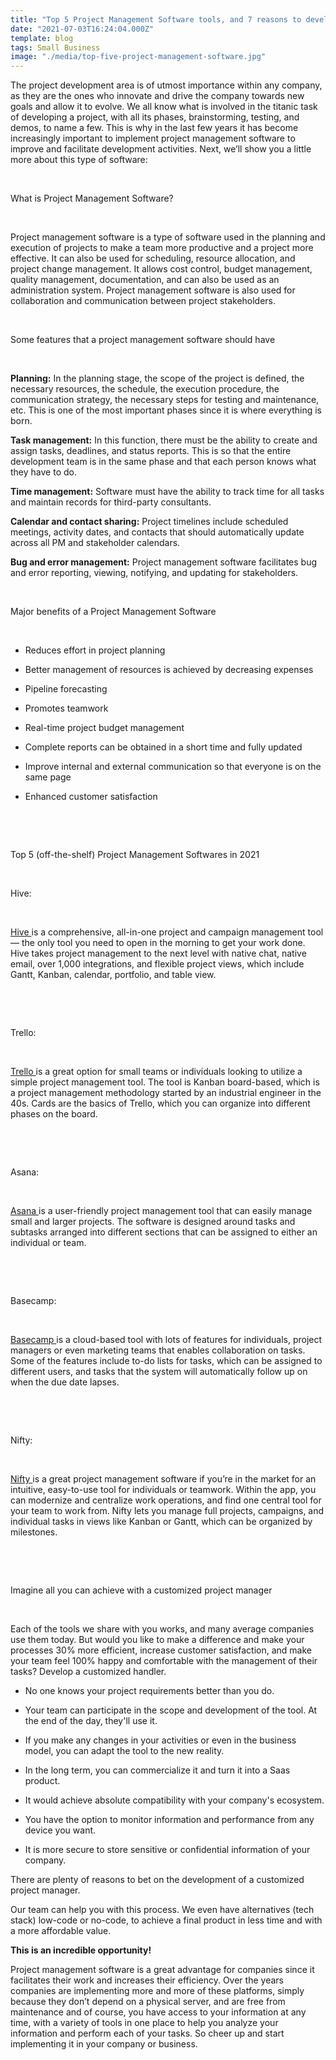 ```yaml
---
title: "Top 5 Project Management Software tools, and 7 reasons to develop it customized"
date: "2021-07-03T16:24:04.000Z"
template: blog
tags: Small Business
image: "./media/top-five-project-management-software.jpg"
---
```


The project development area is  of utmost importance within any company, as they are the ones who innovate and drive the company towards new goals and allow it to evolve. We all know what is involved in the titanic task of developing a project, with all its phases, brainstorming, testing, and demos, to name a few. This is why in the last few years it has become increasingly important to implement project management software to improve and facilitate development activities. Next,  we’ll show you a little more about this type of software: 

<br>

<title-2>What is Project Management Software?</title-2>

<br>

Project management software is a type of software used in the planning and execution of projects to make a team more productive and a project more effective. It can also be used for scheduling, resource allocation, and project change management.  It allows cost control, budget management, quality management, documentation, and can also be used as an administration system. Project management software is also used for collaboration and communication between project stakeholders.

<br>

<title-2>Some features that a project management software should have</title-2>

<br>

**Planning:**  In the planning stage, the scope of the project is defined, the necessary resources, the schedule, the execution procedure, the communication strategy, the necessary steps for testing and maintenance, etc. This is one of the most important phases since it is where everything is born. 

**Task management:**  In this function, there must be the ability to create and assign tasks, deadlines, and status reports. This is so that the entire development team is in the same phase and that each person knows what they have to do.

**Time management:**   Software must have the ability to track time for all tasks and maintain records for third-party consultants.

**Calendar and contact sharing:** Project timelines include scheduled meetings, activity dates, and contacts that should automatically update across all PM and stakeholder calendars.

**Bug and error management:** Project management software facilitates bug and error reporting, viewing, notifying, and updating for stakeholders.

<br>

<title-2>Major benefits of a Project Management Software</title-2>

<br>

* Reduces effort in project planning

* Better management of resources is achieved by decreasing expenses

* Pipeline forecasting

* Promotes teamwork

* Real-time project budget management

* Complete reports can be obtained in a short time and fully updated

* Improve internal and external communication so that everyone is on the same page

* Enhanced customer satisfaction

<br>

<youtube-video id="2E6J3vh-8PU"></youtube-video>

<br>

<title-2>Top 5 (off-the-shelf) Project Management Softwares in 2021</title-2>

<br>

<title-3>Hive:</title-3>

<br>

<a target="_blank" href="https://hive.com/">  Hive </a> is a comprehensive, all-in-one project and campaign management tool — the only tool you need to open in the morning to get your work done. Hive takes project management to the next level with native chat, native email, over 1,000 integrations, and flexible project views, which include Gantt, Kanban, calendar, portfolio, and table view.

<br>

<youtube-video id="r4ZxNt5_5cg"></youtube-video>

<br>

<title-3>Trello:</title-3>

<br>

<a target="_blank" href="https://trello.com/">  Trello </a> is a great option for small teams or individuals looking to utilize a simple project management tool. The tool is Kanban board-based, which is a project management methodology started by an industrial engineer in the 40s. Cards are the basics of Trello, which you can organize into different phases on the board.

<br>

<youtube-video id="tVooja0Ta5I"></youtube-video>

<br>

<title-3>Asana:</title-3>

<br>

<a target="_blank" href="https://asana.com/">  Asana </a> is a user-friendly project management tool that can easily manage small and larger projects. The software is designed around tasks and subtasks arranged into different sections that can be assigned to either an individual or team. 


<br>

<youtube-video id="AW_PDcmjE-o"></youtube-video>

<br>

<title-3>Basecamp:</title-3>

<br>

<a target="_blank" href="https://basecamp.com/">  Basecamp </a> is a cloud-based tool with lots of features for individuals, project managers or even marketing teams that enables collaboration on tasks. Some of the features include to-do lists for tasks, which can be assigned to different users, and tasks that the system will automatically follow up on when the due date lapses. 

<br>

<youtube-video id="B6refCD6fBc"></youtube-video>

<br>

<title-3>Nifty:</title-3>

<br>

<a target="_blank" href="https://niftypm.com/">  Nifty </a> is a great project management software if you’re in the market for an intuitive, easy-to-use tool for individuals or teamwork. Within the app, you can modernize and centralize work operations, and find one central tool for your team to work from. Nifty lets you manage full projects, campaigns, and individual tasks in views like Kanban or Gantt, which can be organized by milestones.

<br>

<youtube-video id="Z1gV_yXdWls"></youtube-video>

<br>

<title-2>Imagine all you can achieve with a customized project manager</title-2>

<br>

Each of the tools we share with you works, and many average companies use them today. But would you like to make a difference and make your processes 30% more efficient, increase customer satisfaction, and make your team feel 100% happy and comfortable with the management of their tasks? Develop a customized handler. 

* No one knows your project requirements better than you do. 

* Your team can participate in the scope and development of the tool. At the end of the day, they'll use it. 

* If you make any changes in your activities or even in the business model, you can adapt the tool to the new reality. 

* In the long term, you can commercialize it and turn it into a Saas product. 

* It would achieve absolute compatibility with your company's ecosystem. 

* You have the option to monitor information and performance from any device you want. 

* It is more secure to store sensitive or confidential information of your company. 

There are plenty of reasons to bet on the development of a customized project manager. 

Our team can help you with this process. We even have alternatives (tech stack) low-code or no-code, to achieve a final product in less time and with a more affordable value. 

**This is an incredible opportunity!**

Project management software is a great advantage for companies since it facilitates their work and increases their efficiency. Over the years companies are implementing more and more of these platforms, simply because they don’t depend on a physical server, and are free from maintenance and of course, you have access to your information at any time, with a variety of tools in one place to help you analyze your information and perform each of your tasks. So cheer up and start implementing it in your company or business.  

